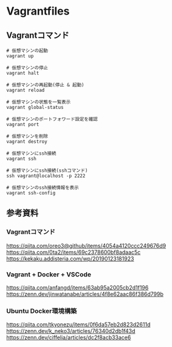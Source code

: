 # Vagrantfiles

## Vagrantコマンド

```
# 仮想マシンの起動
vagrant up

# 仮想マシンの停止
vagrant halt

# 仮想マシンの再起動(停止 & 起動)
vagrant reload

# 仮想マシンの状態を一覧表示
vagrant global-status

# 仮想マシンのポートフォワード設定を確認
vagrant port

# 仮想マシンを削除
vagrant destroy

# 仮想マシンにssh接続
vagrant ssh

# 仮想マシンにssh接続(sshコマンド)
ssh vagrant@localhost -p 2222

# 仮想マシンのssh接続情報を表示
vagrant ssh-config
```

## 参考資料

### Vagrantコマンド
https://qiita.com/oreo3@github/items/4054a4120ccc249676d9<br>
https://qiita.com/0ta2/items/69c2378600bf8adaac5c<br>
https://kekaku.addisteria.com/wp/20190123181923

### Vagrant + Docker + VSCode
https://qiita.com/anfangd/items/63ab95a2005cb2d1f196<br>
https://zenn.dev/jinwatanabe/articles/4f8e62aac86f386d799b

### Ubuntu Docker環境構築
https://qiita.com/tkyonezu/items/0f6da57eb2d823d2611d<br>
https://zenn.dev/k_neko3/articles/76340d2db1f43d<br>
https://zenn.dev/ciffelia/articles/dc2f8acb33ace6
